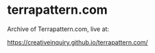 # terrapattern.com

Archive of Terrapattern.com, live at:

https://creativeinquiry.github.io/terrapattern.com/

